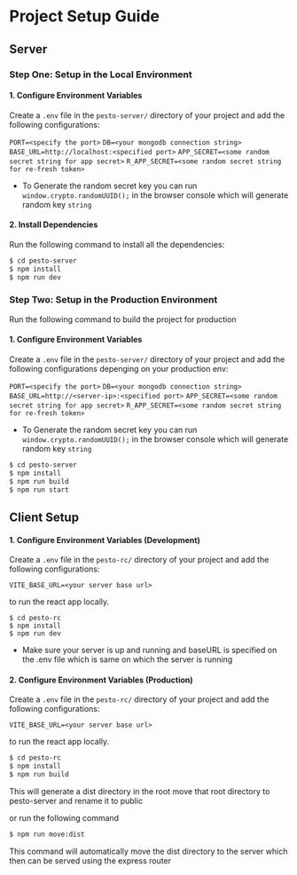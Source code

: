 # Project Setup Guide

## Server

### Step One: Setup in the Local Environment

#### 1. Configure Environment Variables

Create a `.env` file in the `pesto-server/` directory of your project and add the following configurations:

`PORT=<specify the port>`
`DB=<your mongodb connection string>`
`BASE_URL=http://localhost:<specified port>`
`APP_SECRET=<some random secret string for app secret>`
`R_APP_SECRET=<some random secret string for re-fresh token>`

- To Generate the random secret key you can run `window.crypto.randomUUID();` in the browser console which will generate random key `string`

#### 2. Install Dependencies

Run the following command to install all the dependencies:

```sh
$ cd pesto-server
$ npm install
$ npm run dev
```

### Step Two: Setup in the Production Environment

Run the following command to build the project for production

#### 1. Configure Environment Variables

Create a `.env` file in the `pesto-server/` directory of your project and add the following configurations depenging on your production env:

`PORT=<specify the port>`
`DB=<your mongodb connection string>`
`BASE_URL=http://<server-ip>:<specified port>`
`APP_SECRET=<some random secret string for app secret>`
`R_APP_SECRET=<some random secret string for re-fresh token>`

- To Generate the random secret key you can run `window.crypto.randomUUID();` in the browser console which will generate random key `string`

```sh
$ cd pesto-server
$ npm install
$ npm run build
$ npm run start
```

## Client Setup

#### 1. Configure Environment Variables (Development)

Create a `.env` file in the `pesto-rc/` directory of your project and add the following configurations:

`VITE_BASE_URL=<your server base url>`

to run the react app locally.

```ssh
$ cd pesto-rc
$ npm install
$ npm run dev
```

- Make sure your server is up and running and baseURL is specified on the .env file which is same on which the server is running

#### 2. Configure Environment Variables (Production)

Create a `.env` file in the `pesto-rc/` directory of your project and add the following configurations:

`VITE_BASE_URL=<your server base url>`

to run the react app locally.

```sh
$ cd pesto-rc
$ npm install
$ npm run build
```

This will generate a dist directory in the root move that root directory to pesto-server and rename it to public

or run the following command

```sh
$ npm run move:dist
```

This command will automatically move the dist directory to the server which then can be served using the express router
